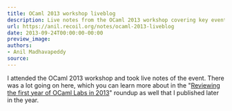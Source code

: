 ```yaml
---
title: OCaml 2013 workshop liveblog
description: Live notes from the OCaml 2013 workshop covering key events and discussions.
url: https://anil.recoil.org/notes/ocaml-2013-liveblog
date: 2013-09-24T00:00:00-00:00
preview_image:
authors:
- Anil Madhavapeddy
source:
---
```


<p>I attended the OCaml 2013 workshop and took live notes of the event. There was a lot going on here, which you can learn more about in the "<a href="https://anil.recoil.org/notes/the-year-in-ocamllabs">Reviewing the first year of OCaml Labs in 2013</a>" roundup as well that I published later in the year.</p>

